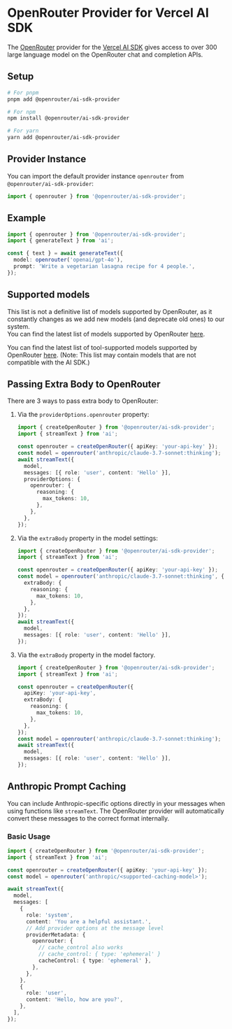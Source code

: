 # OpenRouter Provider for Vercel AI SDK

The [OpenRouter](https://openrouter.ai/) provider for the [Vercel AI SDK](https://sdk.vercel.ai/docs) gives access to over 300 large language model on the OpenRouter chat and completion APIs.

## Setup

```bash
# For pnpm
pnpm add @openrouter/ai-sdk-provider

# For npm
npm install @openrouter/ai-sdk-provider

# For yarn
yarn add @openrouter/ai-sdk-provider
```

## Provider Instance

You can import the default provider instance `openrouter` from `@openrouter/ai-sdk-provider`:

```ts
import { openrouter } from '@openrouter/ai-sdk-provider';
```

## Example

```ts
import { openrouter } from '@openrouter/ai-sdk-provider';
import { generateText } from 'ai';

const { text } = await generateText({
  model: openrouter('openai/gpt-4o'),
  prompt: 'Write a vegetarian lasagna recipe for 4 people.',
});
```

## Supported models

This list is not a definitive list of models supported by OpenRouter, as it constantly changes as we add new models (and deprecate old ones) to our system.  
You can find the latest list of models supported by OpenRouter [here](https://openrouter.ai/models).

You can find the latest list of tool-supported models supported by OpenRouter [here](https://openrouter.ai/models?order=newest&supported_parameters=tools). (Note: This list may contain models that are not compatible with the AI SDK.)

## Passing Extra Body to OpenRouter

There are 3 ways to pass extra body to OpenRouter:

1. Via the `providerOptions.openrouter` property:

   ```typescript
   import { createOpenRouter } from '@openrouter/ai-sdk-provider';
   import { streamText } from 'ai';

   const openrouter = createOpenRouter({ apiKey: 'your-api-key' });
   const model = openrouter('anthropic/claude-3.7-sonnet:thinking');
   await streamText({
     model,
     messages: [{ role: 'user', content: 'Hello' }],
     providerOptions: {
       openrouter: {
         reasoning: {
           max_tokens: 10,
         },
       },
     },
   });
   ```

2. Via the `extraBody` property in the model settings:

   ```typescript
   import { createOpenRouter } from '@openrouter/ai-sdk-provider';
   import { streamText } from 'ai';

   const openrouter = createOpenRouter({ apiKey: 'your-api-key' });
   const model = openrouter('anthropic/claude-3.7-sonnet:thinking', {
     extraBody: {
       reasoning: {
         max_tokens: 10,
       },
     },
   });
   await streamText({
     model,
     messages: [{ role: 'user', content: 'Hello' }],
   });
   ```

3. Via the `extraBody` property in the model factory.

   ```typescript
   import { createOpenRouter } from '@openrouter/ai-sdk-provider';
   import { streamText } from 'ai';

   const openrouter = createOpenRouter({
     apiKey: 'your-api-key',
     extraBody: {
       reasoning: {
         max_tokens: 10,
       },
     },
   });
   const model = openrouter('anthropic/claude-3.7-sonnet:thinking');
   await streamText({
     model,
     messages: [{ role: 'user', content: 'Hello' }],
   });
   ```

## Anthropic Prompt Caching

You can include Anthropic-specific options directly in your messages when using functions like `streamText`. The OpenRouter provider will automatically convert these messages to the correct format internally.

### Basic Usage

```typescript
import { createOpenRouter } from '@openrouter/ai-sdk-provider';
import { streamText } from 'ai';

const openrouter = createOpenRouter({ apiKey: 'your-api-key' });
const model = openrouter('anthropic/<supported-caching-model>');

await streamText({
  model,
  messages: [
    {
      role: 'system',
      content: 'You are a helpful assistant.',
      // Add provider options at the message level
      providerMetadata: {
        openrouter: {
          // cache_control also works
          // cache_control: { type: 'ephemeral' }
          cacheControl: { type: 'ephemeral' },
        },
      },
    },
    {
      role: 'user',
      content: 'Hello, how are you?',
    },
  ],
});
```
